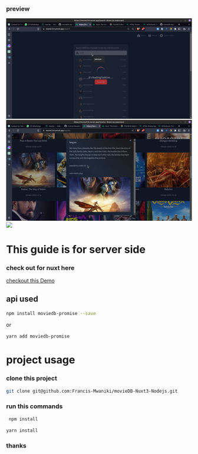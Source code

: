 ### preview
<img src="https://github.com/Francis-Mwaniki/movieDb-Api-client/blob/main/assets/loading.png" />
<img src="https://github.com/Francis-Mwaniki/movieDb-Api-client/blob/main/assets/movieDB.png" />
<img src="https://github.com/Francis-Mwaniki/movieDb-Api-client/blob/main/assets/modernui.png" />

# This guide is for server side
   ### check out for nuxt here 

  [checkout this Demo](https://github.com/Francis-Mwaniki/movieDB-Nuxt3-Nodejs/blob/main/ai-searches/README.md)

  

## api used 
```sh
npm install moviedb-promise --save
```
or
```sh
yarn add moviedb-promise 
```
# project usage
  ### clone this project

```sh
git clone git@github.com:Francis-Mwaniki/movieDB-Nuxt3-Nodejs.git
```
 ### run this commands
```sh
 npm install
```
    
```sh
yarn install
```


### thanks    

